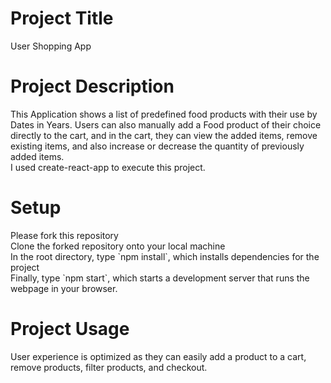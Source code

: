 <h1>Project Title</h1>
User Shopping App

<h1>Project Description</h1>
This Application shows a list of predefined food products with their use by Dates in Years. 
Users can also manually add a Food product of their choice directly to the cart, and in the cart, they can view the added items, remove existing items, and also increase or decrease the quantity of previously added items.
<br>
I used create-react-app to execute this project.

<h1>Setup</h1>
Please fork this repository
<br>
Clone the forked repository onto your local machine
<br>
In the root directory, type `npm install`, which installs dependencies for the project
<br>
Finally, type `npm start`, which starts a development server that runs the webpage in your browser. 

<h1>Project Usage</h1>
User experience is optimized as they can easily add a product to a cart, remove products, filter products, and checkout.

